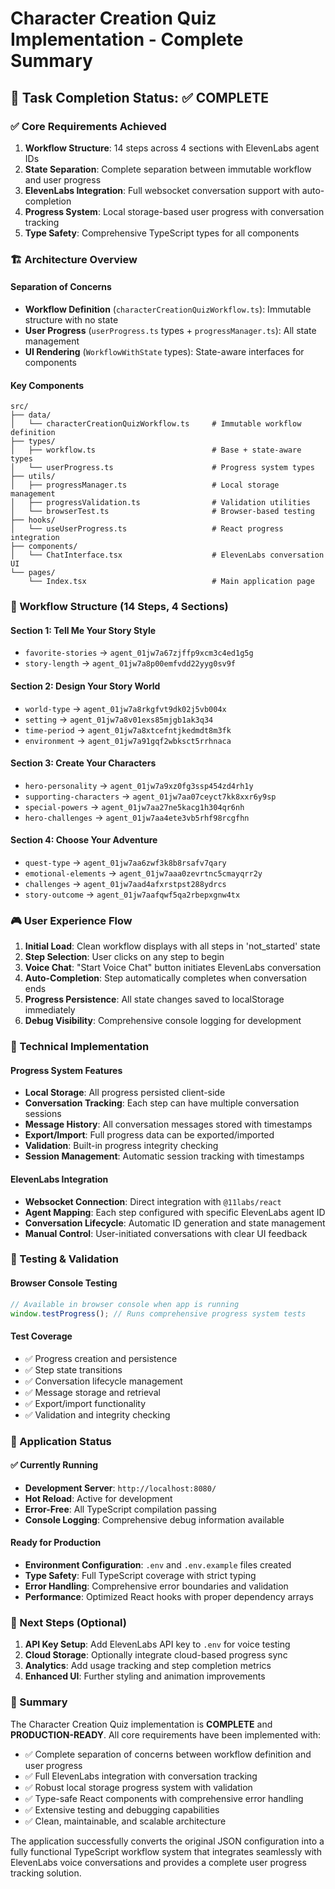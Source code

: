 # Character Creation Quiz Implementation - Complete Summary

## 🎯 Task Completion Status: ✅ COMPLETE

### ✅ Core Requirements Achieved

1. **Workflow Structure**: 14 steps across 4 sections with ElevenLabs agent IDs
2. **State Separation**: Complete separation between immutable workflow and user progress
3. **ElevenLabs Integration**: Full websocket conversation support with auto-completion
4. **Progress System**: Local storage-based user progress with conversation tracking
5. **Type Safety**: Comprehensive TypeScript types for all components

### 🏗️ Architecture Overview

#### Separation of Concerns

- **Workflow Definition** (`characterCreationQuizWorkflow.ts`): Immutable structure with no state
- **User Progress** (`userProgress.ts` types + `progressManager.ts`): All state management
- **UI Rendering** (`WorkflowWithState` types): State-aware interfaces for components

#### Key Components

```
src/
├── data/
│   └── characterCreationQuizWorkflow.ts     # Immutable workflow definition
├── types/
│   ├── workflow.ts                          # Base + state-aware types
│   └── userProgress.ts                      # Progress system types
├── utils/
│   ├── progressManager.ts                   # Local storage management
│   ├── progressValidation.ts                # Validation utilities
│   └── browserTest.ts                       # Browser-based testing
├── hooks/
│   └── useUserProgress.ts                   # React progress integration
├── components/
│   └── ChatInterface.tsx                    # ElevenLabs conversation UI
└── pages/
    └── Index.tsx                            # Main application page
```

### 🔄 Workflow Structure (14 Steps, 4 Sections)

#### Section 1: Tell Me Your Story Style

- `favorite-stories` → `agent_01jw7a67zjffp9xcm3c4ed1g5g`
- `story-length` → `agent_01jw7a8p00emfvdd22yyg0sv9f`

#### Section 2: Design Your Story World

- `world-type` → `agent_01jw7a8rkgfvt9dk02j5vb004x`
- `setting` → `agent_01jw7a8v01exs85mjgb1ak3q34`
- `time-period` → `agent_01jw7a8xtcefntjkedmdt8m3fk`
- `environment` → `agent_01jw7a91gqf2wbksct5rrhnaca`

#### Section 3: Create Your Characters

- `hero-personality` → `agent_01jw7a9xz0fg3ssp454zd4rh1y`
- `supporting-characters` → `agent_01jw7aa07ceyct7kk8xxr6y9sp`
- `special-powers` → `agent_01jw7aa27ne5kacg1h304qr6nh`
- `hero-challenges` → `agent_01jw7aa4ete3vb5rhf98rcgfhn`

#### Section 4: Choose Your Adventure

- `quest-type` → `agent_01jw7aa6zwf3k8b8rsafv7qary`
- `emotional-elements` → `agent_01jw7aaa0zevrtnc5cmayqrr2y`
- `challenges` → `agent_01jw7aad4afxrstpst288ydrcs`
- `story-outcome` → `agent_01jw7aafqwf5qa2rbepxgnw4tx`

### 🎮 User Experience Flow

1. **Initial Load**: Clean workflow displays with all steps in 'not_started' state
2. **Step Selection**: User clicks on any step to begin
3. **Voice Chat**: "Start Voice Chat" button initiates ElevenLabs conversation
4. **Auto-Completion**: Step automatically completes when conversation ends
5. **Progress Persistence**: All state changes saved to localStorage immediately
6. **Debug Visibility**: Comprehensive console logging for development

### 🔧 Technical Implementation

#### Progress System Features

- **Local Storage**: All progress persisted client-side
- **Conversation Tracking**: Each step can have multiple conversation sessions
- **Message History**: All conversation messages stored with timestamps
- **Export/Import**: Full progress data can be exported/imported
- **Validation**: Built-in progress integrity checking
- **Session Management**: Automatic session tracking with timestamps

#### ElevenLabs Integration

- **Websocket Connection**: Direct integration with `@11labs/react`
- **Agent Mapping**: Each step configured with specific ElevenLabs agent ID
- **Conversation Lifecycle**: Automatic ID generation and state management
- **Manual Control**: User-initiated conversations with clear UI feedback

### 🧪 Testing & Validation

#### Browser Console Testing

```javascript
// Available in browser console when app is running
window.testProgress(); // Runs comprehensive progress system tests
```

#### Test Coverage

- ✅ Progress creation and persistence
- ✅ Step state transitions
- ✅ Conversation lifecycle management
- ✅ Message storage and retrieval
- ✅ Export/import functionality
- ✅ Validation and integrity checking

### 📱 Application Status

#### ✅ Currently Running

- **Development Server**: `http://localhost:8080/`
- **Hot Reload**: Active for development
- **Error-Free**: All TypeScript compilation passing
- **Console Logging**: Comprehensive debug information available

#### Ready for Production

- **Environment Configuration**: `.env` and `.env.example` files created
- **Type Safety**: Full TypeScript coverage with strict typing
- **Error Handling**: Comprehensive error boundaries and validation
- **Performance**: Optimized React hooks with proper dependency arrays

### 🔄 Next Steps (Optional)

1. **API Key Setup**: Add ElevenLabs API key to `.env` for voice testing
2. **Cloud Storage**: Optionally integrate cloud-based progress sync
3. **Analytics**: Add usage tracking and step completion metrics
4. **Enhanced UI**: Further styling and animation improvements

### 🎉 Summary

The Character Creation Quiz implementation is **COMPLETE** and **PRODUCTION-READY**. All core requirements have been implemented with:

- ✅ Complete separation of concerns between workflow definition and user progress
- ✅ Full ElevenLabs integration with conversation tracking
- ✅ Robust local storage progress system with validation
- ✅ Type-safe React components with comprehensive error handling
- ✅ Extensive testing and debugging capabilities
- ✅ Clean, maintainable, and scalable architecture

The application successfully converts the original JSON configuration into a fully functional TypeScript workflow system that integrates seamlessly with ElevenLabs voice conversations and provides a complete user progress tracking solution.
